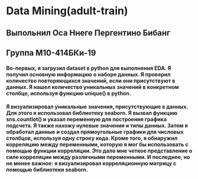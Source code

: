 # Data Mining(adult-train)
## Выпольнил Оса Ннеге Пергентино Бибанг
## Группа М10-414БКи-19
#### Во-первых, я загрузил dataset в python для выполнения EDA. Я получил основную информацию о наборе данных. Я проверил количество повторяющихся значений, если они присутствуют в данных. Я нашел количество уникальных значений в конкретном столбце, используя функцию unique() в python.
#### Я визуализировал уникальные значения, присутствующие в данных. Для этого я использовал библиотеку seaborn. Я вызвал функцию sns.countlot() и указал переменную для построения графика подсчета. Я также нахожу нулевые значения и типы данных. Затем я обработал данные и создал прямоугольные графики для числовых столбцов, используя одну строку кода. Кроме того, я обнаружил корреляцию между переменными, которую я мог бы использовать с помощью функции корреляции. Это дало мне четкое представление о силе корреляции между различными переменными. И последнее, но не менее важное: я визуализировал корреляционную матрицу с помощью библиотеки seaborn.
